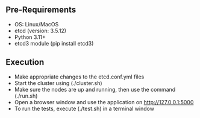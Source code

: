 ## Pre-Requirements
- OS: Linux/MacOS
- etcd (version: 3.5.12)
- Python 3.11+
- etcd3 module (pip install etcd3)

## Execution
- Make appropriate changes to the etcd.conf.yml files
- Start the cluster using (./cluster.sh)
- Make sure the nodes are up and running, then use the command (./run.sh)
- Open a browser window and use the application on <http://127.0.0.1:5000>
- To run the tests, execute (./test.sh) in a terminal window
